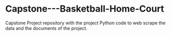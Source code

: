 # Capstone---Basketball-Home-Court
Capstone Project repository with the project Python code to web scrape the data and the documents of the project. 
